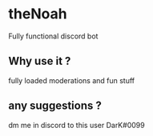# theNoah

Fully functional discord bot 

## Why use it ? 

fully loaded moderations and fun stuff 

## any suggestions ? 

dm me in discord to this user DarK#0099
